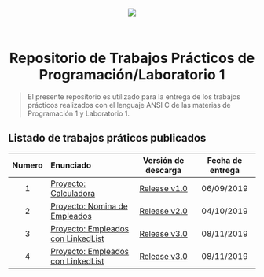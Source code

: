 <h1 align="center">
    <img src="https://avatars.githubusercontent.com/u/22218496?v=4">
    <br/>
    <br/>
    <br/>
    Repositorio de Trabajos Prácticos de Programación/Laboratorio 1
    <br/>
</h1>

> El presente repositorio es utilizado para la entrega de los trabajos prácticos realizados con el lenguaje ANSI C de las materias de Programación 1 y Laboratorio 1.
## Listado de trabajos práticos publicados

Numero | Enunciado                                           | Versión de descarga                                                                     | Fecha de entrega
:----: | :-------------------------------------------------- | :-------------------------------------------------------------------------------------: | :--------------:
1      | [Proyecto: Calculadora](TP_[1]/README.md)              | [Release v1.0](https://github.com/GioLucc/tp_laboratorio_1/releases/tag/V1.0) | 06/09/2019
2      | [Proyecto: Nomina de Empleados](TP_[2]/README.md)      | [Release v2.0](https://github.com/GioLucc/tp_laboratorio_1/releases/tag/V2.0) | 04/10/2019
3      | [Proyecto: Empleados con LinkedList](TP_[3]/README.md) | [Release v3.0](https://github.com/GioLucc/tp_laboratorio_1/releases/tag/v3.0) | 08/11/2019
4      | [Proyecto: Empleados con LinkedList](TP_[3]/README.md) | [Release v3.0](https://github.com/GioLucc/tp_laboratorio_1/releases/tag/v3.0) | 08/11/2019
